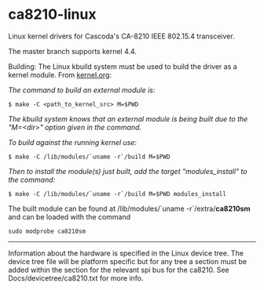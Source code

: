 # ca8210-linux
Linux kernel drivers for Cascoda's CA-8210 IEEE 802.15.4 transceiver.

The master branch supports kernel 4.4.

Building:
The Linux kbuild system must be used to build the driver as a kernel module. From [kernel.org](https://www.kernel.org/doc/Documentation/kbuild/modules.txt):

*The command to build an external module is:*
```
$ make -C <path_to_kernel_src> M=$PWD
```
*The kbuild system knows that an external module is being built due to the "M=\<dir\>" option given in the command.*

*To build against the running kernel use:*
```
$ make -C /lib/modules/`uname -r`/build M=$PWD
```
*Then to install the module(s) just built, add the target "modules_install" to the command:*
```
$ make -C /lib/modules/`uname -r`/build M=$PWD modules_install
```
The built module can be found at /lib/modules/\`uname -r\`/extra/**ca8210sm** and can be loaded with the command  
```
sudo modprobe ca8210sm
```

---
Information about the hardware is specified in the Linux device tree. The device tree file will be platform specific but for any tree a section must be added within the section for the relevant spi bus for the ca8210. See Docs/devicetree/ca8210.txt for more info.
